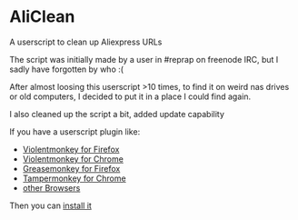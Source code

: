 # AliClean
A userscript to clean up Aliexpress URLs

The script was initially made by a user in #reprap on freenode IRC, but I sadly have forgotten by who :(

After almost loosing this userscript >10 times, to find it on weird nas drives or old computers,
I decided to put it in a place I could find again.

I also cleaned up the script a bit, added update capability


If you have a userscript plugin like:

  - [Violentmonkey for Firefox](https://addons.mozilla.org/en-US/firefox/addon/violentmonkey/)
  - [Violentmonkey for Chrome](https://chrome.google.com/webstore/detail/violentmonkey/jinjaccalgkegednnccohejagnlnfdag)
  - [Greasemonkey for Firefox](https://addons.mozilla.org/en-US/firefox/addon/greasemonkey/)
  - [Tampermonkey for Chrome](https://chrome.google.com/webstore/detail/tampermonkey/dhdgffkkebhmkfjojejmpbldmpobfkfo)
  - [other Browsers](https://github.com/StylishThemes/GitHub-Dark-Script/wiki/Install)

Then you can [install it](https://raw.githubusercontent.com/Duckle29/AliClean/master/AliClean.user.js)
